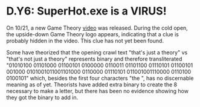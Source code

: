 # D.Y6: SuperHot.exe is a VIRUS!

On 10/21, a new Game Theory [video](https://www.youtube.com/watch?v=eZXf3p1S5Tk) was released. During the cold open, the upside-down Game Theory logo appears, indicating that a clue is probably hidden in the video. This clue has not yet been found.

Some have theorized that the opening crawl text "that's just a theory" vs "that's not just a theory" represents binary and therefore transliterated "01010100 01101000 01100101 0100000 0110011 01101100 01110101 01100101 001000 0101001011001101000 0110000 01110101 011001001110000 0110100 0100101" which, besides the first four characters "the ", has no discernable meaning as of yet. Theorists have added extra binary to create the 8 necessary to make a letter, but there has been no evidence showing how they got the binary to add in.

